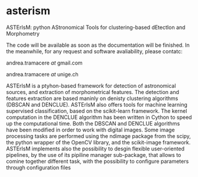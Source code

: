 # asterism
ASTErIsM: python AStronomical Tools for clustering-based dEtectIon and Morphometry

The code will be available as soon as the documentation will be finished. In the meanwhile, for any request and software avaliability, please contatc:

andrea.tramacere _at_ gmail.com

andrea.tramacere _at_ unige.ch



ASTErIsM is a ptyhon-based framework for detection of astronomical sources, and extraction of morphometrical features.
The detection and features extraction  are based maninly on denisty clustering algorithms (DBSCAN and DENCLUE).
ASTErIsM also offers tools for machine learning supervised classification, based on the scikit-learn framework.
The kernel computation in the DENCLUE algorithm has been written in Cython  to speed up the computational time. Both 
the DBSCAN and DENCLUE algorithms have been modified in order to work with digital images.
Some image processing tasks are performed using the ndimage package from the scipy, the python wrapper of the OpenCV library, and the scikit-image framework.
ASTErIsM implements also the possibility to desgin flexible user-oriented pipelines, by the use of its pipiline manager sub-package, that allows to comine together different task, with the possibility to configure parameters
through configuration files

